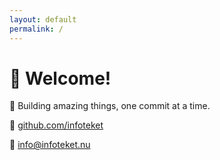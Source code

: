 ```yaml
---
layout: default
permalink: /
---
```


# 👋 Welcome!

🚀 Building amazing things, one commit at a time.

🔗 [github.com/infoteket](https://github.com/infoteket)

📧 [info@infoteket.nu](mailto:info@infoteket.nu)
